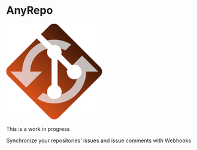 # AnyRepo

![](./logo.png)

This is a work in progress

Synchronize your repositories' issues and issue comments with Webhooks
